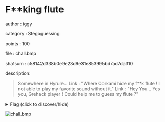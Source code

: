 # F\*\*king flute
author : iggy

category : Stegoguessing

points : 100

file : chall.bmp

sha1sum : c58142d338b0e9e23d9e31e853995bd7ad7da310


description:  
>
> Somewhere in Hyrule...
> Link : "Where Corkami hide my f\*\*k flute ! I not able to play my favorite sound without it."
> Link : "Hey You... Yes you, Grehack player ! Could help me to guess my flute ?"
>

<details>
    <summary>Flag (click to discover/hide)</summary>
    <p>GH17{It's_An_Ocarina_Not_A_Flute_!}</p>
</details>
 
![chall.bmp](./chall.bmp)

